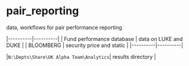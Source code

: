 # pair_reporting
data, workflows for pair performance reporting

|----------|----------|
| Fund performance database | data on LUKE and DUKE |
| BLOOMBERG | security price and static |
|----------|----------|




|``N:\Depts\Share\UK Alpha Team\Analytics``| results directory |


